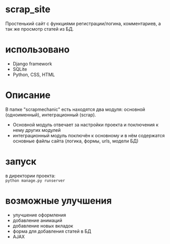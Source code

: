 # scrap_site
Простенький сайт с функциями регистрации/логина, комментариев, а так же просмотр статей из БД.
# использовано

<ul>
 <li>Django framework</li>
 <li>SQLite</li>
  <li>Python, CSS, HTML</li>
</ul>

# Описание 
В папке "scrapmechanic" есть находятся два модуля: основной (одноименный), интеграционный (scrap).<br>
<ul>
 <li>Основной модуль отвечает за настройки проекта и поключения к нему других модулей</li>
 <li>интеграционный модуль поключён к основному и в нём содержатся основные файлы сайта (логика, формы, urls, модели БД)</li>
</ul>










# запуск
в директории проекта: <br>
<text>`python manage.py runserver`</text>

# возможные улучшения
<ul>
 <li>улучшение оформления</li>
 <li>добавление анимаций</li>
 <li>добавление новых вкладок</li>
 <li>форма для добавления статей в БД </li>
 <li> AJAX </li>
</ul>
